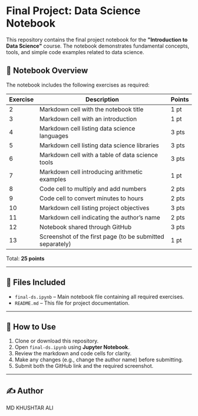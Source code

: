 # Final Project: Data Science Notebook

This repository contains the final project notebook for the **"Introduction to Data Science"** course. The notebook demonstrates fundamental concepts, tools, and simple code examples related to data science.

## 📘 Notebook Overview

The notebook includes the following exercises as required:

| Exercise | Description                                               | Points |
|----------|-----------------------------------------------------------|--------|
| 2        | Markdown cell with the notebook title                     | 1 pt   |
| 3        | Markdown cell with an introduction                        | 1 pt   |
| 4        | Markdown cell listing data science languages              | 3 pts  |
| 5        | Markdown cell listing data science libraries              | 3 pts  |
| 6        | Markdown cell with a table of data science tools          | 3 pts  |
| 7        | Markdown cell introducing arithmetic examples             | 1 pt   |
| 8        | Code cell to multiply and add numbers                     | 2 pts  |
| 9        | Code cell to convert minutes to hours                     | 2 pts  |
| 10       | Markdown cell listing project objectives                  | 3 pts  |
| 11       | Markdown cell indicating the author’s name                | 2 pts  |
| 12       | Notebook shared through GitHub                            | 3 pts  |
| 13       | Screenshot of the first page (to be submitted separately) | 1 pt   |

Total: **25 points**

---

## 📁 Files Included

- `final-ds.ipynb` – Main notebook file containing all required exercises.
- `README.md` – This file for project documentation.

---

## 🚀 How to Use

1. Clone or download this repository.
2. Open `final-ds.ipynb` using **Jupyter Notebook**.
3. Review the markdown and code cells for clarity.
4. Make any changes (e.g., change the author name) before submitting.
5. Submit both the GitHub link and the required screenshot.

---

## ✍️ Author

MD KHUSHTAR ALI
